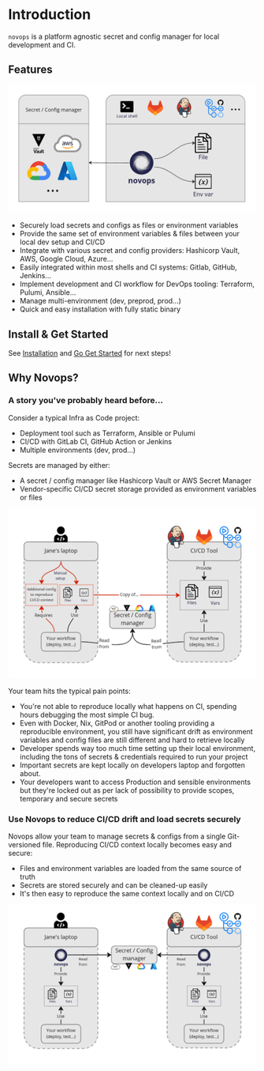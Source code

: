 # Introduction

`novops` is a platform agnostic secret and config manager for local development and CI.

## Features

![novops-features](assets/novops-features.jpg)

- Securely load secrets and configs as files or environment variables
- Provide the same set of environment variables & files between your local dev setup and CI/CD
- Integrate with various secret and config providers: Hashicorp Vault, AWS, Google Cloud, Azure...
- Easily integrated within most shells and CI systems: Gitlab, GitHub, Jenkins...
- Implement development and CI workflow for DevOps tooling: Terraform, Pulumi, Ansible...
- Manage multi-environment (dev, preprod, prod...)
- Quick and easy installation with fully static binary

## Install & Get Started

See [Installation](install.md) and [Go Get Started](getting-started.md) for next steps!

## Why Novops?

### A story you've probably heard before...

Consider a typical Infra as Code project:
- Deployment tool such as Terraform, Ansible or Pulumi
- CI/CD with GitLab CI, GitHub Action or Jenkins
- Multiple environments (dev, prod...)

Secrets are managed by either:
- A secret / config manager like Hashicorp Vault or AWS Secret Manager
- Vendor-specific CI/CD secret storage provided as environment variables or files

![novops-before](assets/novops-before.jpg)

Your team hits the typical pain points:

- You're not able to reproduce locally what happens on CI, spending hours debugging the most simple CI bug.
- Even with Docker, Nix, GitPod or another tooling providing a reproducible environment, you still have significant drift as environment variables and config files are still different and hard to retrieve locally
- Developer spends way too much time setting up their local environment, including the tons of secrets & credentials required to run your project
- Important secrets are kept locally on developers laptop and forgotten about.
- Your developers want to access Production and sensible environments but they're locked out as per lack of possibility to provide scopes, temporary and secure secrets

### Use Novops to reduce CI/CD drift and load secrets securely 

Novops allow your team to manage secrets & configs from a single Git-versioned file. Reproducing CI/CD context locally becomes easy and secure:
- Files and environment variables are loaded from the same source of truth
- Secrets are stored securely and can be cleaned-up easily
- It's then easy to reproduce the same context locally and on CI/CD

![novops-after](assets/novops-after.jpg)

